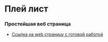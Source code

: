 # Плей лист
### Простейшая веб страница
* [Ссылка на web страницу с готовой работой](https://myasoedas.github.io/playlist/)
